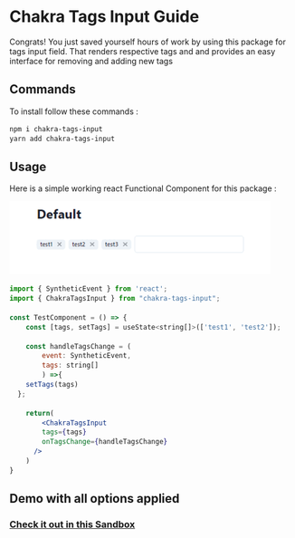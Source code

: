 # Chakra Tags Input Guide

Congrats! You just saved yourself hours of work by using this package for tags input field.
That renders respective tags and and provides an easy interface for removing and adding new tags

## Commands

To install follow these commands :

```bash
npm i chakra-tags-input
yarn add chakra-tags-input
```

## Usage

Here is a simple working react Functional Component for this package :

![](.images/demo-tags-input.gif)

```jsx
import { SyntheticEvent } from 'react';
import { ChakraTagsInput } from "chakra-tags-input";

const TestComponent = () => {
	const [tags, setTags] = useState<string[]>(['test1', 'test2']);

	const handleTagsChange = (
		event: SyntheticEvent,
		tags: string[]
		) =>{
    setTags(tags)
  };

	return(
		<ChakraTagsInput
        tags={tags}
        onTagsChange={handleTagsChange}
      />
	)
}
```

## Demo with all options applied

### [Check it out in this Sandbox](https://codesandbox.io/s/chakra-tags-input-p8bhuz?file=/src/App.tsx)

<br />


